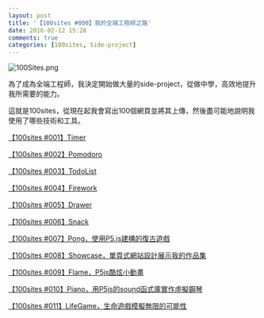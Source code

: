 ```yaml
---
layout: post
title: '【100sites #000】我的全端工程師之路'
date: 2016-02-12 15:28
comments: true
categories: [100sites, Side-project]
---
```

![100Sites.png](https://imgur.com/i5gPgdO.png)

為了成為全端工程師，我決定開始做大量的side-project，從做中學，高效地提升我所需要的能力。

這就是100sites，從現在起我會寫出100個網頁並將其上傳，然後盡可能地說明我使用了哪些技術和工具。

[【100sites #001】Timer](https://easonchang.com/2016/02/12/100sites-001-timer/)

[【100sites #002】Pomodoro](https://easonchang.com/2016/02/12/100sites-002-pomodoro/)

[【100sites #003】TodoList](https://easonchang.com/2016/02/13/100sites-003-todolist/)

[【100sites #004】Firework](https://easonchang.com/2016/02/14/100sites-004-firework/)

[【100sites #005】Drawer](https://easonchang.com/2016/02/15/100sites-005-drawer/)

[【100sites #006】Snack](https://easonchang.com/2016/02/16/100sites-006-snack/)

[【100sites #007】Pong，使用P5.js建構的復古遊戲](https://easonchang.com/2016/03/19/100sites-007-pong/)

[【100sites #008】Showcase，單頁式網站設計展示我的作品集](https://easonchang.com/2016/03/20/100sites-008-showcase/)

[【100sites #009】Flame，P5js酷炫小動畫](https://easonchang.com/2016/03/23/100sites-009-flame/)

[【100sites #010】Piano，用P5js的sound函式庫實作虛擬鋼琴](https://easonchang.com/2016/03/25/100sites-010-piano/)

[【100sites #011】LifeGame，生命遊戲模擬無限的可能性](https://easonchang.com/2016/03/28/100sites-011-lifegame/)
